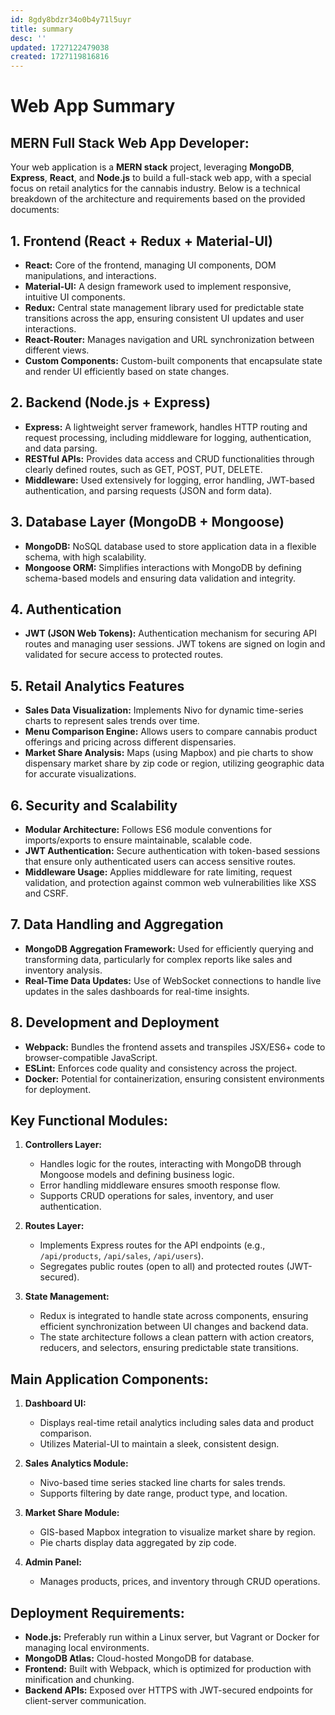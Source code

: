 ```yaml
---
id: 8gdy8bdzr34o0b4y71l5uyr
title: summary
desc: ''
updated: 1727122479038
created: 1727119816816
---
```

# **Web App Summary**

## **MERN Full Stack Web App Developer:**

Your web application is a **MERN stack** project, leveraging **MongoDB**, **Express**, **React**, and **Node.js** to build a full-stack web app, with a special focus on retail analytics for the cannabis industry. Below is a technical breakdown of the architecture and requirements based on the provided documents:

## 1\. **Frontend (React + Redux + Material-UI)**

-   **React:** Core of the frontend, managing UI components, DOM manipulations, and interactions.
-   **Material-UI:** A design framework used to implement responsive, intuitive UI components.
-   **Redux:** Central state management library used for predictable state transitions across the app, ensuring consistent UI updates and user interactions.
-   **React-Router:** Manages navigation and URL synchronization between different views.
-   **Custom Components:** Custom-built components that encapsulate state and render UI efficiently based on state changes.

## 2\. **Backend (Node.js + Express)**

-   **Express:** A lightweight server framework, handles HTTP routing and request processing, including middleware for logging, authentication, and data parsing.
-   **RESTful APIs:** Provides data access and CRUD functionalities through clearly defined routes, such as GET, POST, PUT, DELETE.
-   **Middleware:** Used extensively for logging, error handling, JWT-based authentication, and parsing requests (JSON and form data).

## 3\. **Database Layer (MongoDB + Mongoose)**

-   **MongoDB:** NoSQL database used to store application data in a flexible schema, with high scalability.
-   **Mongoose ORM:** Simplifies interactions with MongoDB by defining schema-based models and ensuring data validation and integrity.

## 4\. **Authentication**

-   **JWT (JSON Web Tokens):** Authentication mechanism for securing API routes and managing user sessions. JWT tokens are signed on login and validated for secure access to protected routes.

## 5\. **Retail Analytics Features**

-   **Sales Data Visualization:** Implements Nivo for dynamic time-series charts to represent sales trends over time.
-   **Menu Comparison Engine:** Allows users to compare cannabis product offerings and pricing across different dispensaries.
-   **Market Share Analysis:** Maps (using Mapbox) and pie charts to show dispensary market share by zip code or region, utilizing geographic data for accurate visualizations.

## 6\. **Security and Scalability**

-   **Modular Architecture:** Follows ES6 module conventions for imports/exports to ensure maintainable, scalable code.
-   **JWT Authentication:** Secure authentication with token-based sessions that ensure only authenticated users can access sensitive routes.
-   **Middleware Usage:** Applies middleware for rate limiting, request validation, and protection against common web vulnerabilities like XSS and CSRF.

## 7\. **Data Handling and Aggregation**

-   **MongoDB Aggregation Framework:** Used for efficiently querying and transforming data, particularly for complex reports like sales and inventory analysis.
-   **Real-Time Data Updates:** Use of WebSocket connections to handle live updates in the sales dashboards for real-time insights.

## 8\. **Development and Deployment**

-   **Webpack:** Bundles the frontend assets and transpiles JSX/ES6+ code to browser-compatible JavaScript.
-   **ESLint:** Enforces code quality and consistency across the project.
-   **Docker:** Potential for containerization, ensuring consistent environments for deployment.

## Key Functional Modules:

1.  **Controllers Layer:**
    
    -   Handles logic for the routes, interacting with MongoDB through Mongoose models and defining business logic.
    -   Error handling middleware ensures smooth response flow.
    -   Supports CRUD operations for sales, inventory, and user authentication.
2.  **Routes Layer:**
    
    -   Implements Express routes for the API endpoints (e.g., `/api/products`, `/api/sales`, `/api/users`).
    -   Segregates public routes (open to all) and protected routes (JWT-secured).
3.  **State Management:**
    
    -   Redux is integrated to handle state across components, ensuring efficient synchronization between UI changes and backend data.
    -   The state architecture follows a clean pattern with action creators, reducers, and selectors, ensuring predictable state transitions.

## **Main Application Components:**

1.  **Dashboard UI:**
    
    -   Displays real-time retail analytics including sales data and product comparison.
    -   Utilizes Material-UI to maintain a sleek, consistent design.
2.  **Sales Analytics Module:**
    
    -   Nivo-based time series stacked line charts for sales trends.
    -   Supports filtering by date range, product type, and location.
3.  **Market Share Module:**
    
    -   GIS-based Mapbox integration to visualize market share by region.
    -   Pie charts display data aggregated by zip code.
4.  **Admin Panel:**
    
    -   Manages products, prices, and inventory through CRUD operations.

## **Deployment Requirements:**

-   **Node.js:** Preferably run within a Linux server, but Vagrant or Docker for managing local environments.
-   **MongoDB Atlas:** Cloud-hosted MongoDB for database.
-   **Frontend:** Built with Webpack, which is optimized for production with minification and chunking.
-   **Backend APIs:** Exposed over HTTPS with JWT-secured endpoints for client-server communication.
